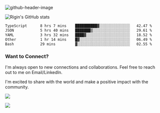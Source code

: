 
![github-header-image](https://github.com/riginoommen/riginoommen/assets/3840244/889cae65-df55-4cda-86cc-bf21bf1f2e96)

![Rigin's GitHub stats](https://github-readme-stats.vercel.app/api?username=riginoommen\&show_icons=true\&show=reviews,discussions_started,discussions_answered,prs_merged,prs_merged_percentage)


<!--START_SECTION:waka-->

```txt
TypeScript      8 hrs 7 mins    ██████████▓░░░░░░░░░░░░░░   42.47 %
JSON            5 hrs 40 mins   ███████▒░░░░░░░░░░░░░░░░░   29.61 %
YAML            3 hrs 32 mins   ████▓░░░░░░░░░░░░░░░░░░░░   18.52 %
Other           1 hr 14 mins    █▓░░░░░░░░░░░░░░░░░░░░░░░   06.49 %
Bash            29 mins         ▓░░░░░░░░░░░░░░░░░░░░░░░░   02.55 %
```

<!--END_SECTION:waka-->

### Want to Connect?

I'm always open to new connections and collaborations. Feel free to reach out to me on Email/LinkedIn.

I'm excited to share with the world and make a positive impact with the community.

![](https://komarev.com/ghpvc/?username=riginoommen)

![](https://hit.yhype.me/github/profile?user_id=3840244)


